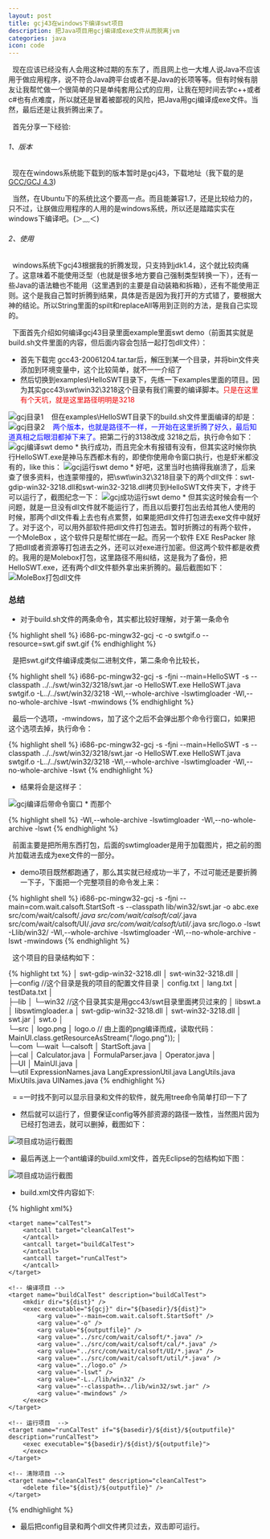 ```yaml
---
layout: post
title: gcj43在windows下编译swt项目
description: 把Java项目用gcj编译成exe文件从而脱离jvm
categories: java
icon: code
---
```

&nbsp;&nbsp;现在应该已经没有人会用这种过期的东东了，而且网上也一大堆人说<xcode>Java</xcode>不应该用于做应用程序，说不符合<xcode>Java</xcode>跨平台或者不是<xcode>Java</xcode>的长项等等。但有时候有朋友让我帮忙做一个很简单的只是单纯套用公式的应用，让我在短时间去学<xcode>c++</xcode>或者<xcode>c#</xcode>也有点难度，所以就还是冒着被鄙视的风险，把<xcode>Java</xcode>用gcj编译成exe文件。当然，最后还是让我折腾出来了。

&nbsp;&nbsp;首先分享一下经验:

###### 1、版本 ######
&nbsp;&nbsp;现在在<xcode>windows</xcode>系统能下载到的版本暂时是<xcode>gcj43</xcode>，下载地址（我下载的是[GCC/GCJ 4.3](http://www.thisiscool.com/gcc_mingw.htm#gcj43))

&nbsp;&nbsp;当然，在<xcode>Ubuntu</xcode>下的系统比这个要高一点。而且能兼容1.7，还是比较给力的，只不过，让朕做应用程序的人用的是<xcode>windows</xcode>系统，所以还是踏踏实实在<xcode>windows</xcode>下编译吧。(＞﹏＜)

###### 2、使用 ######
&nbsp;&nbsp;<xcode>windows</xcode>系统下<xcode>gcj43</xcode>根据我的折腾发现，<font class="red">只支持到jdk1.4</font>，这个就比较肉痛了。<font class="red">这意味着不能使用泛型（也就是很多地方要自己强制类型转换一下），还有一些<xcode>Java</xcode>的语法糖也不能用（这里遇到的主要是自动装箱和拆箱），还有不能使用正则</font>。这个是我自己暂时折腾到结果，具体是否是因为我打开的方式错了，要根据大神的结论。所以<xcode>String</xcode>里面的<xcode>spilt</xcode>和<xcode>replaceAll</xcode>等用到正则的方法，是我自己实现的。

&nbsp;&nbsp;下面首先介绍如何编译<xcode>gcj43</xcode>目录里面<xcode>example</xcode>里面<xcode>swt demo</xcode>（前面其实就是<xcode>build.sh</xcode>文件里面的内容，但后面内容会包括一起打包<xcode>dll</xcode>文件）：

*   首先下载完<xcode> gcc43-20061204.tar.tar</xcode>后，解压到某一个目录，并将<xcode>bin</xcode>文件夹添加到环境变量中，这个比较简单，就不一一介绍了   
*   然后切换到<xcode>examples\HelloSWT</xcode>目录下，先练一下<xcode>examples</xcode>里面的项目。因为其实<xcode>gcc43\swt\win32\3218</xcode>这个目录有我们需要的编译脚本。<font color="red-strong">只是在这里有个天坑，就是这里路径明明是3218</font>
<img src="/images/20141207/gcj-win01.png" alt="gcj目录1"/>
&nbsp;&nbsp; 但在<xcode>examples\HelloSWT</xcode>目录下的<xcode>build.sh</xcode>文件里面编译的却是：
<img src="/images/20141207/gcj-win02.png" alt="gcj目录2"/>
&nbsp;&nbsp; <font color="blue">两个版本，也就是路径不一样，一开始在这里折腾了好久，最后知道真相之后眼泪都掉下来了。</font>把第二行的3138改成 3218之后，执行命令如下：
<img src="/images/20141207/gcj-win03.png" alt="gcj编译swt demo"/>
* 执行成功，而且完全木有报错有没有，但其实这时候你执行<xcode>HelloSWT.exe</xcode>是神马东西都木有的，即使你使用命令窗口执行，也是虾米都没有的，like this：
<img src="/images/20141207/gcj-win04.png" alt="gcj运行swt demo"/>
* 好吧，这里当时也搞得我崩溃了，后来查了很多资料，也连蒙带撞的，把<xcode>\swt\win32\3218</xcode>目录下的两个dll文件：<xcode>swt-gdip-win32-3218.dll</xcode>和<xcode>swt-win32-3218.dll</xcode>拷贝到<xcode>HelloSWT</xcode>文件夹下，才终于可以运行了，截图纪念一下：
<img src="/images/20141207/gcj-win05.png" alt="gcj成功运行swt demo"/>
* 但<font class="red">其实这时候会有一个问题</font>，就是一旦没有<xcode>dll</xcode>文件就不能运行了，而且以后要打包出去给其他人使用的时候，那两个<xcode>dll</xcode>文件看上去也有点累赘，如果能把<xcode>dll</xcode>文件打包进去<xcode>exe</xcode>文件中就好了。对于这个，可以用外部软件把<xcode>dll</xcode>文件打包进去。暂时折腾过的有两个软件，一个<xcode>MoleBox</xcode> ，这个软件只是帮忙绑在一起。而另一个软件 <xcode>EXE ResPacker</xcode>  除了把<xcode>dll</xcode>或者资源等打包进去之外，还可以对<xcode>exe</xcode>进行加密。但这两个软件都是收费的。我用的是<xcode>Molebox</xcode>打包，这里路径不用纠结，这是我为了备份，把<xcode>HelloSWT.exe</xcode>，还有两个<xcode>dll</xcode>文件额外拿出来折腾的。最后截图如下：
<img src="/images/20141207/gcj-win06.png" alt="MoleBox打包dll文件"/>

### 总结 ###

* 对于<xcode>build.sh</xcode>文件的两条命令，其实都比较好理解，对于第一条命令

{% highlight shell %}
i686-pc-mingw32-gcj -c -o swtgif.o --resource=swt.gif swt.gif
{% endhighlight %}

&nbsp;&nbsp;是把<xcode>swt.gif</xcode>文件编译成类似二进制文件，第二条命令比较长，

{% highlight shell %}
i686-pc-mingw32-gcj -s -fjni --main=HelloSWT -s --classpath ../../swt/win32/3218/swt.jar 
-o HelloSWT.exe HelloSWT.java swtgif.o -L../../swt/win32/3218 -Wl,--whole-archive -lswtimgloader 
-Wl,--no-whole-archive -lswt -mwindows
{% endhighlight %}

&nbsp;&nbsp;最后一个选项，<xcode>-mwindows</xcode>，加了这个之后不会弹出那个命令行窗口，如果把这个选项去掉，执行命令：

{% highlight shell %}
i686-pc-mingw32-gcj -s -fjni --main=HelloSWT -s --classpath ../../swt/win32/3218/swt.jar 
-o HelloSWT.exe HelloSWT.java swtgif.o -L../../swt/win32/3218 -Wl,--whole-archive -lswtimgloader 
-Wl,--no-whole-archive -lswt
{% endhighlight %}

* 结果将会是这样子：
<img src="/images/20141207/gcj-win07.png" alt="gcj编译后带命令窗口"/>
* 而那个

{% highlight shell %}
-Wl,--whole-archive -lswtimgloader -Wl,--no-whole-archive -lswt
{% endhighlight %}

&nbsp;&nbsp;前面主要是把所用东西打包，后面的<xcode>swtimgloader</xcode>是用于加载图片，把之前的图片加载进去成为<xcode>exe</xcode>文件的一部分。

* demo项目既然都跑通了，那么其实就已经成功一半了，不过可能还是要折腾一下子，下面把一个完整项目的命令发上来：    

{% highlight shell %}
i686-pc-mingw32-gcj -s -fjni --main=com.wait.calsoft.StartSoft -s --classpath lib/win32/swt.jar -o abc.exe
src/com/wait/calsoft/*.java src/com/wait/calsoft/cal/*.java src/com/wait/calsoft/UI/*.java
src/com/wait/calsoft/util/*.java src/logo.o -lswt -Llib/win32/ -Wl,--whole-archive -lswtimgloader -Wl,--no-whole-archive
-lswt -mwindows
{% endhighlight %}

&nbsp;&nbsp;这个项目的目录结构如下：

{% highlight txt %}
│  swt-gdip-win32-3218.dll
│  swt-win32-3218.dll
│  
├─config  //这个目录是我的项目的配置文件目录
│      config.txt
│      lang.txt
│      testData.txt
│      
├─lib
│  └─win32 //这个目录其实是用gcc43/swt目录里面拷贝过来的
│          libswt.a
│          libswtimgloader.a
│          swt-gdip-win32-3218.dll
│          swt-win32-3218.dll
│          swt.jar
│          swt.o
│          
└─src
    │  logo.png
    │  logo.o // 由上面的png编译而成，读取代码：MainUI.class.getResourceAsStream("/logo.png"));
    │  
    └─com
        └─wait
            └─calsoft
                │  StartSoft.java
                │  
                ├─cal
                │      Calculator.java
                │      FormulaParser.java
                │      Operator.java
                │      
                ├─UI
                │      MainUI.java
                │      
                └─util
                        ExpressionNames.java
                        LangExpressionUtil.java
                        LangUtils.java
                        MixUtils.java
                        UINames.java
{% endhighlight %}

&nbsp;&nbsp;= =一时找不到可以显示目录和文件的软件，就先用<xcode>tree</xcode>命令简单打印一下了

* 然后就可以运行了，但要保证<xcode>config</xcode>等外部资源的路径一致性，当然图片因为已经打包进去，就可以删掉，截图如下：
<img src="/images/20141207/gcj-win08.png" alt="项目成功运行截图"/>

* 最后再送上一个<xcode>ant</xcode>编译的<xcode>build.xml</xcode>文件，首先<xcode>Eclipse</xcode>的包结构如下图：
<img src="/images/20141207/gcj-win09.png" alt="项目成功运行截图"/>

* <xcode>build.xml</xcode>文件内容如下:

{% highlight xml%}
<?xml version="1.0" encoding="UTF-8" standalone="no"?>
<project basedir="." default="calTest" name="cal-test">
	<property name="gcj" value="gcj" />
	<property name="dist" value="dist" />
	<property name="outputfile" value="outputfile.exe" />
 
	<target name="calTest">
		<antcall target="cleanCalTest">
		</antcall>
		<antcall target="buildCalTest">
		</antcall>
		<antcall target="runCalTest">
		</antcall>
	</target>
 
	<!-- 编译项目 -->
	<target name="buildCalTest" description="buildCalTest">
		<mkdir dir="${dist}" />
		<exec executable="${gcj}" dir="${basedir}/${dist}">
			<arg value="--main=com.wait.calsoft.StartSoft" />
			<arg value="-o" />
			<arg value="${outputfile}" />
			<arg value="../src/com/wait/calsoft/*.java" />
			<arg value="../src/com/wait/calsoft/cal/*.java" />
			<arg value="../src/com/wait/calsoft/UI/*.java" />
			<arg value="../src/com/wait/calsoft/util/*.java" />
			<arg value="../logo.o" />
			<arg value="-lswt" />
			<arg value="-L../lib/win32" />
			<arg value="--classpath=../lib/win32/swt.jar" />
			<arg value="-mwindows" />
		</exec>
	</target>
 
	<!-- 运行项目  -->
	<target name="runCalTest" if="${basedir}/${dist}/${outputfile}" description="runCalTest">
		<exec executable="${basedir}/${dist}/${outputfile}">
		</exec>
	</target>
 
	<!-- 清除项目 -->
	<target name="cleanCalTest" description="cleanCalTest">
		<delete file="${dist}/${outputfile}" />
	</target>
</project>
{% endhighlight %}

* 最后把<xcode>config</xcode>目录和两个<xcode>dll</xcode>文件拷贝过去，双击即可运行。
